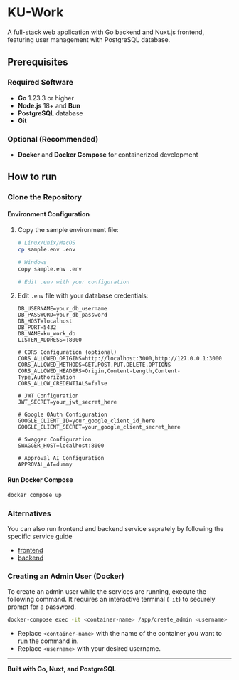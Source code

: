# KU-Work

A full-stack web application with Go backend and Nuxt.js frontend, featuring user management with PostgreSQL database.

## Prerequisites

### Required Software
- **Go** 1.23.3 or higher
- **Node.js** 18+ and **Bun**
- **PostgreSQL** database
- **Git**

### Optional (Recommended)
- **Docker** and **Docker Compose** for containerized development

## How to run

### Clone the Repository

#### Environment Configuration
1. Copy the sample environment file:
   ```bash
   # Linux/Unix/MacOS
   cp sample.env .env
   
   # Windows
   copy sample.env .env
   
   # Edit .env with your configuration
   ```

2. Edit `.env` file with your database credentials:
   ```env
   DB_USERNAME=your_db_username
   DB_PASSWORD=your_db_password
   DB_HOST=localhost
   DB_PORT=5432
   DB_NAME=ku_work_db
   LISTEN_ADDRESS=:8000
   
   # CORS Configuration (optional)
   CORS_ALLOWED_ORIGINS=http://localhost:3000,http://127.0.0.1:3000
   CORS_ALLOWED_METHODS=GET,POST,PUT,DELETE,OPTIONS
   CORS_ALLOWED_HEADERS=Origin,Content-Length,Content-Type,Authorization
   CORS_ALLOW_CREDENTIALS=false
   
   # JWT Configuration
   JWT_SECRET=your_jwt_secret_here
   
   # Google OAuth Configuration
   GOOGLE_CLIENT_ID=your_google_client_id_here
   GOOGLE_CLIENT_SECRET=your_google_client_secret_here
   
   # Swagger Configuration
   SWAGGER_HOST=localhost:8000
   
   # Approval AI Configuration
   APPROVAL_AI=dummy
   ```

#### Run Docker Compose
```bash
docker compose up
```


### Alternatives
You can also run frontend and backend service seprately by following the specific service guide
- [frontend](./frontend/README.md)
- [backend](./backend/README.md)

### Creating an Admin User (Docker)

To create an admin user while the services are running, execute the following command. It requires an interactive terminal (`-it`) to securely prompt for a password.

```bash
docker-compose exec -it <container-name> /app/create_admin <username>
```

- Replace `<container-name>` with the name of the container you want to run the command in.
- Replace `<username>` with your desired username.

---

**Built with Go, Nuxt, and PostgreSQL**
